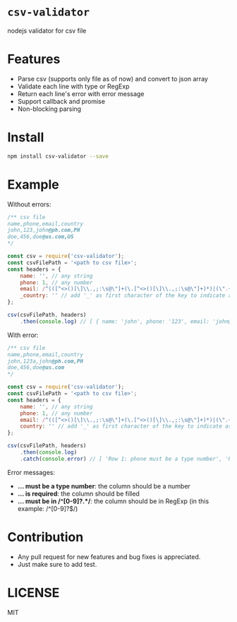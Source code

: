 # `csv-validator`

nodejs validator for csv file

# Features

* Parse csv (supports only file as of now) and convert to json array
* Validate each line with type or RegExp
* Return each line's error with error message
* Support callback and promise
* Non-blocking parsing

# Install

```sh
npm install csv-validator --save
```

# Example

Without errors:

```javascript
/** csv file
name,phone,email,country
john,123,john@ph.com,PH
doe,456,doe@us.com,US
*/

const csv = require('csv-validator');
const csvFilePath = '<path to csv file>';
const headers = {
    name: '', // any string
    phone: 1, // any number
    email: /^(([^<>()[\]\\.,;:\s@\"]+(\.[^<>()[\]\\.,;:\s@\"]+)*)|(\".+\"))@((\[[0-9]{1,3}\.[0-9]{1,3}\.[0-9]{1,3}\.[0-9]{1,3}\])|(([a-zA-Z\-0-9]+\.)+[a-zA-Z]{2,}))$/, // RegExp
    _country: '' // add '_' as first character of the key to indicate as optional
};

csv(csvFilePath, headers)
    .then(console.log) // [ { name: 'john', phone: '123', email: 'john@ph.com', country: 'PH' }, { name: 'doe', phone: '456', email: 'doe@us.com', country: 'US' } ]
```

With error:

```javascript
/** csv file
name,phone,email,country
john,123a,john@ph.com,PH
doe,456,doe@us.com
*/

const csv = require('csv-validator');
const csvFilePath = '<path to csv file>';
const headers = {
    name: '', // any string
    phone: 1, // any number
    email: /^(([^<>()[\]\\.,;:\s@\"]+(\.[^<>()[\]\\.,;:\s@\"]+)*)|(\".+\"))@((\[[0-9]{1,3}\.[0-9]{1,3}\.[0-9]{1,3}\.[0-9]{1,3}\])|(([a-zA-Z\-0-9]+\.)+[a-zA-Z]{2,}))$/, // RegExp
    country: '' // add '_' as first character of the key to indicate as optional
};

csv(csvFilePath, headers)
    .then(console.log)
    .catch(console.error) // [ 'Row 1: phone must be a type number', 'Row 2: country is required' ]
```

Error messages:

* **... must be a type number**: the column should be a number
* **... is required**: the column should be filled
* **... must be in /^[0-9]?.*/**: the column should be in RegExp (in this example: /^[0-9]?$/)

# Contribution 

* Any pull request for new features and bug fixes is appreciated.
* Just make sure to add test.

# LICENSE

MIT